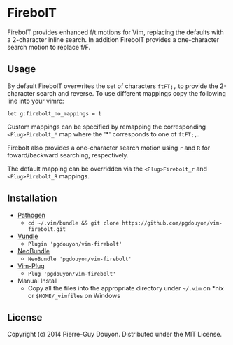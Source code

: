 FirebolT
========

FirebolT provides enhanced f/t motions for Vim, replacing the defaults with a
2-character inline search.  In addition FirebolT provides a one-character search
motion to replace f/F.


Usage
-----

By default FirebolT overwrites the set of characters `ftFT;,` to provide the
2-character search and reverse.  To use different mappings copy the following
line into your vimrc:

`let g:firebolt_no_mappings = 1`

Custom mappings can be specified by remapping the corresponding
`<Plug>Firebolt_*` map where the '\*' corresponds to one of `ftFT;,`.

Firebolt also provides a one-character search motion using `r` and `R` for
foward/backward searching, respectively.

The default mapping can be overridden via the `<Plug>Firebolt_r` and
`<Plug>Firebolt_R` mappings.


Installation
------------

* [Pathogen][]
    * `cd ~/.vim/bundle && git clone https://github.com/pgdouyon/vim-firebolt.git`
* [Vundle][]
    * `Plugin 'pgdouyon/vim-firebolt'`
* [NeoBundle][]
    * `NeoBundle 'pgdouyon/vim-firebolt'`
* [Vim-Plug][]
    * `Plug 'pgdouyon/vim-firebolt'`
* Manual Install
    * Copy all the files into the appropriate directory under `~/.vim` on \*nix or
      `$HOME/_vimfiles` on Windows


License
-------

Copyright (c) 2014 Pierre-Guy Douyon.  Distributed under the MIT License.


[surround.vim]: https://github.com/tpope/vim-surround
[Pathogen]: https://github.com/tpope/vim-pathogen
[Vundle]: https://github.com/gmarik/Vundle.vim
[NeoBundle]: https://github.com/Shougo/neobundle.vim
[Vim-Plug]: https://github.com/junegunn/vim-plug
